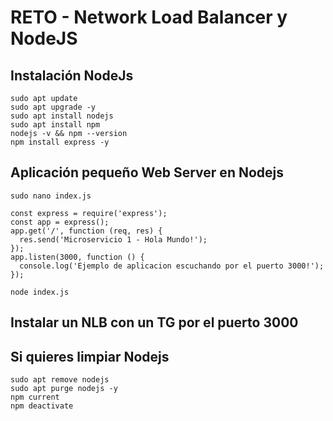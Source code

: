 # RETO - Network Load Balancer y NodeJS


## Instalación NodeJs
```
sudo apt update
sudo apt upgrade -y
sudo apt install nodejs
sudo apt install npm
nodejs -v && npm --version
npm install express -y
```

## Aplicación pequeño Web Server en Nodejs
```
sudo nano index.js

const express = require('express'); 
const app = express(); 
app.get('/', function (req, res) { 
  res.send('Microservicio 1 - Hola Mundo!'); 
}); 
app.listen(3000, function () { 
  console.log('Ejemplo de aplicacion escuchando por el puerto 3000!'); 
}); 

node index.js

```

## Instalar un NLB con un TG por el puerto 3000


## Si quieres limpiar Nodejs
```
sudo apt remove nodejs
sudo apt purge nodejs -y
npm current
npm deactivate
```
